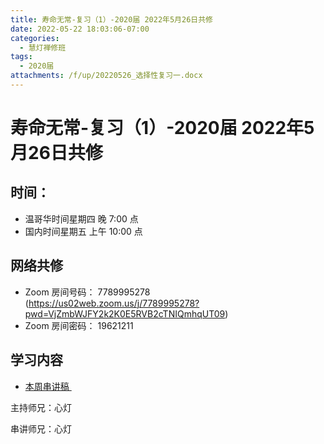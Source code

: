 ```yaml
---
title: 寿命无常-复习（1）-2020届 2022年5月26日共修
date: 2022-05-22 18:03:06-07:00
categories:
  - 慧灯禅修班
tags:
  - 2020届
attachments: /f/up/20220526_选择性复习一.docx
---
```

# 寿命无常-复习（1）-2020届 2022年5月26日共修

## 时间：

* 温哥华时间星期四 晚 7:00 点
* 国内时间星期五 上午 10:00 点

## 网络共修

* Zoom 房间号码： 7789995278 (<https://us02web.zoom.us/j/7789995278?pwd=VjZmbWJFY2k2K0E5RVB2cTNIQmhqUT09>)
* Zoom 房间密码： 19621211

## 学习内容

* [本周串讲稿 ](https://s3.ca-central-1.wasabisys.com/hddata/f.huidengchanxiu.net/hdv/f/up/20220526_选择性复习一.docx)

主持师兄：心灯

串讲师兄：心灯
